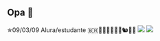 ## Opa 👋

✯09/03/09
Alura/estudante
🇧🇷🫧🐋🥾😊🎃🦦🐿🐘🐙
![](https://tenor.com/pt-BR/view/miguel-black-phone-gif)
![](https://tenor.com/2uRUC4XIBb.gif)
